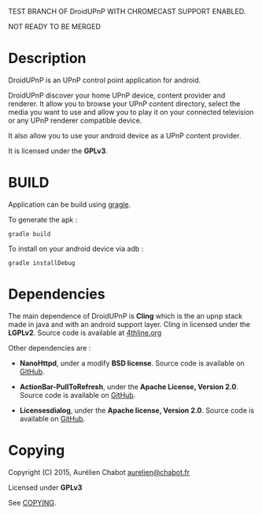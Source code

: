 TEST BRANCH OF DroidUPnP WITH CHROMECAST SUPPORT ENABLED.

NOT READY TO BE MERGED

Description
===========

DroidUPnP is an UPnP control point application for android.

DroidUPnP discover your home UPnP device, content provider and renderer.
It allow you to browse your UPnP content directory, select the media you want
to use and allow you to play it on your connected television or any UPnP renderer
compatible device.

It also allow you to use your android device as a UPnP content provider.

It is licensed under the **GPLv3**.

BUILD
=====

Application can be build using [gragle](http://www.gradle.org).

To generate the apk :

	gradle build

To install on your android device via adb :

	gradle installDebug

Dependencies
============

The main dependence of DroidUPnP is **Cling** which is the an
upnp stack made in java and with an android support layer.
Cling in licensed under the **LGPLv2**.
Source code is available at [4thline.org](http://4thline.org/projects/cling/)

Other dependencies are :

 * **NanoHttpd**, under a modify **BSD license**.
   Source code is available on [GitHub](https://github.com/NanoHttpd/nanohttpd).

 * **ActionBar-PullToRefresh**, under the **Apache License, Version 2.0**.
   Source code is available on [GitHub](https://github.com/chrisbanes/ActionBar-PullToRefresh).

 * **Licensesdialog**, under the **Apache license, Version 2.0**.
   Source code is available on [GitHub](https://github.com/PSDev/LicensesDialog).

Copying
=======

Copyright (C) 2015, Aurélien Chabot <aurelien@chabot.fr>

Licensed under **GPLv3**

See [COPYING](https://github.com/trishika/DroidUPnP/blob/master/COPYING).
